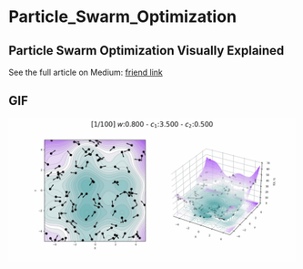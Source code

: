 # Particle_Swarm_Optimization

## Particle Swarm Optimization Visually Explained

See the full article on Medium: [friend link](https://towardsdatascience.com/particle-swarm-optimization-visually-explained-46289eeb2e14?sk=faa5d055e925802c98a53bea4f7ab383)

## GIF

![running gif](src/running.gif)

